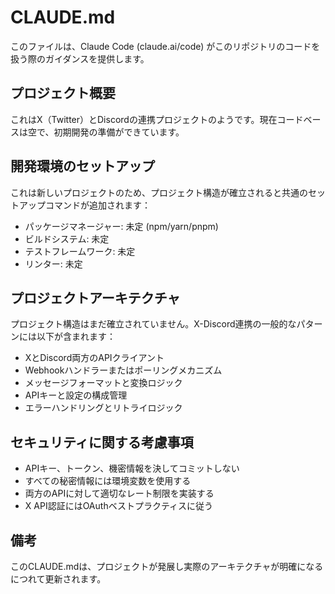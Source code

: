 # CLAUDE.md

このファイルは、Claude Code (claude.ai/code) がこのリポジトリのコードを扱う際のガイダンスを提供します。

## プロジェクト概要

これはX（Twitter）とDiscordの連携プロジェクトのようです。現在コードベースは空で、初期開発の準備ができています。

## 開発環境のセットアップ

これは新しいプロジェクトのため、プロジェクト構造が確立されると共通のセットアップコマンドが追加されます：

- パッケージマネージャー: 未定 (npm/yarn/pnpm)
- ビルドシステム: 未定
- テストフレームワーク: 未定
- リンター: 未定

## プロジェクトアーキテクチャ

プロジェクト構造はまだ確立されていません。X-Discord連携の一般的なパターンには以下が含まれます：

- XとDiscord両方のAPIクライアント
- Webhookハンドラーまたはポーリングメカニズム
- メッセージフォーマットと変換ロジック
- APIキーと設定の構成管理
- エラーハンドリングとリトライロジック

## セキュリティに関する考慮事項

- APIキー、トークン、機密情報を決してコミットしない
- すべての秘密情報には環境変数を使用する
- 両方のAPIに対して適切なレート制限を実装する
- X API認証にはOAuthベストプラクティスに従う

## 備考

このCLAUDE.mdは、プロジェクトが発展し実際のアーキテクチャが明確になるにつれて更新されます。